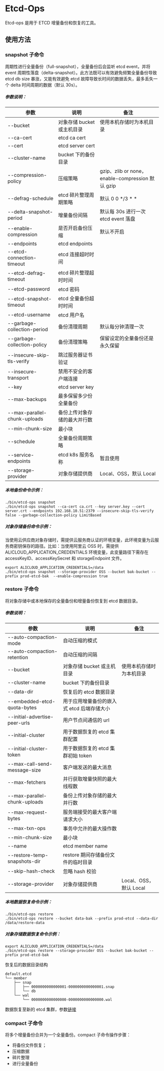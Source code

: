 # Etcd-Ops

Etcd-ops 是用于 ETCD 增量备份和恢复的工具。

## 使用方法

### snapshot 子命令

周期性进行全量备份（full-snapshot），全量备份后会监听 etcd event，并将 event 周期性落盘（delta-snapshot）。此方法既可以有效避免频繁全量备份导致
etcd db size 暴涨，又能有效避免 etcd 故障导致长时间的数据丢失，最多丢失一个 delta 时间周期的数据（默认 30s）。

##### 参数说明：

| 参数                           | 说明                | 备注                                           |
|------------------------------|-------------------|----------------------------------------------|
| --bucket                     | 对象存储 bucket 或主机目录 | 使用本机存储时为本机目录                                 |
| --ca-cert                    | etcd ca cert      |                                              |
| --cert                       | etcd server cert  |                                              |
| --cluster-name               | bucket 下的备份目录     |                                              |
| --compression-policy         | 压缩策略              | gzip、zlib or none，enable-compression 默认 gzip |
| --defrag-schedule            | etcd 碎片整理周期策略     | 默认 0 0 */3 * *                               |
| --delta-snapshot-period      | 增量备份间隔            | 默认每 30s 进行一次 etcd event 落盘                   |
| --enable-compression         | 是否开启备份压缩          | 默认不开启                                        |
| --endpoints                  | etcd endpoints    |                                              |
| --etcd-connection-timeout    | etcd 连接超时时间       |                                              |
| --etcd-defrag-timeout        | etcd 碎片整理超时时间     |                                              |
| --etcd-password              | etcd 密码           |                                              |
| --etcd-snapshot-timeout      | etcd 全量备份超时时间     |                                              |
| --etcd-username              | etcd 用户名          |                                              |
| --garbage-collection-period  | 备份清理周期            | 默认每分钟清理一次                                    |
| --garbage-collection-policy  | 备份清理策略            | 保留设定的全量备份还是永久保留                              |
| --insecure-skip-tls-verify   | 跳过服务器证书验证         |                                              |
| --insecure-transport         | 禁用不安全的客户端连接       |                                              |
| --key                        | etcd server key   |                                              |
| --max-backups                | 最多保留多少份全量备份       |                                              |
| --max-parallel-chunk-uploads | 备份上传对象存储的最大并行数    |                                              |
| --min-chunk-size             | 最小块               |                                              |
| --schedule                   | 全量备份周期策略          |                                              |
| --service-endpoints          | etcd k8s 服务名称     | 暂且使用                                         |
| --storage-provider           | 对象存储提供商           | Local、OSS，默认 Local                           |

##### 本地备份命令示例：

```shell
./bin/etcd-ops snapshot
./bin/etcd-ops snapshot --ca-cert ca.crt --key server.key --cert server.crt --endpoints 192.168.10.51:2379 --insecure-skip-tls-verify false --garbage-collection-policy LimitBased
```

##### 对象存储备份命令示例：

当使用云供应商对象存储时，需提供云服务商认证的环境变量，此环境变量为云服务商密钥保存的路径。比如：当使用阿里云 OSS 时，需提供
ALICLOUD_APPLICATION_CREDENTIALS 环境变量，此变量路径下需存在 accessKeyID、accessKeySecret 和 storageEndpoint 文件。

```shell
export ALICLOUD_APPLICATION_CREDENTIALS=/data
./bin/etcd-ops snapshot --storage-provider OSS --bucket bak-bucket --prefix prod-etcd-bak  --enable-compression true
```

### restore 子命令

将对象存储中或本地保存的全量备份和增量备份恢复到 etcd 数据目录。

##### 参数说明：

| 参数                            | 说明                       | 备注                 |
|-------------------------------|--------------------------|--------------------|
| --auto-compaction-mode        | 自动压缩的模式                  |                    |
| --auto-compaction-retention   | 自动压缩的间隔                  |                    |
| --bucket                      | 对象存储 bucket 或主机目录        | 使用本机存储时为本机目录       |
| --cluster-name                | bucket 下的备份目录            |                    |
| --data-dir                    | 恢复后的 etcd 数据目录           |                    |
| --embedded-etcd-quota-bytes   | 用于应用增量备份的嵌入式 etcd 后端存储大小 |                    |
| --initial-advertise-peer-urls | 用户节点间通信的 url             |                    |
| --initial-cluster             | 用于数据恢复的 etcd 集群配置        |                    |
| --initial-cluster-token       | 用于数据恢复的 etcd 集群初始 token  |                    |
| --max-call-send-message-size  | 客户端发送的最大消息               |                    |
| --max-fetchers                | 并行获取增量快照的最大线程数           |                    |
| --max-parallel-chunk-uploads  | 备份上传对象存储的最大并行数           |                    |
| --max-request-bytes           | 服务端接受的最大客户端请求大小          |                    |
| --max-txn-ops                 | 事务中允许的最大操作数              |                    |
| --min-chunk-size              | 最小块                      |                    |
| --name                        | etcd member name         |                    |
| --restore-temp-snapshots-dir  | restore 期间存储备份文件的临时目录    |                    |
| --skip-hash-check             | 忽略 hash 校验               |                    |
| --storage-provider            | 对象存储提供商                  | Local、OSS，默认 Local |

##### 本地数据恢复命令示例：

```shell
./bin/etcd-ops restore
./bin/etcd-ops restore --bucket data-bak --prefix prod-etcd --data-dir /data/restore-data
```

##### 对象存储数据恢复命令示例：

```shell
export ALICLOUD_APPLICATION_CREDENTIALS=/data
./bin/etcd-ops restore --storage-provider OSS --bucket bak-bucket --prefix prod-etcd-bak
```

恢复后的数据目录结构

```
default.etcd
└── member
    ├── snap
    │   ├── 0000000000000001-0000000000000001.snap
    │   └── db
    └── wal
        └── 0000000000000000-0000000000000000.wal
```

数据恢复至新的 etcd 集群，参数[链接](https://developer.aliyun.com/article/1094849)

### compact 子命令

将多个增量备份合并为一个全量备份。compact 子命令操作步骤：

- 将备份文件恢复；
- 压缩数据
- 碎片整理
- 进行全量备份
